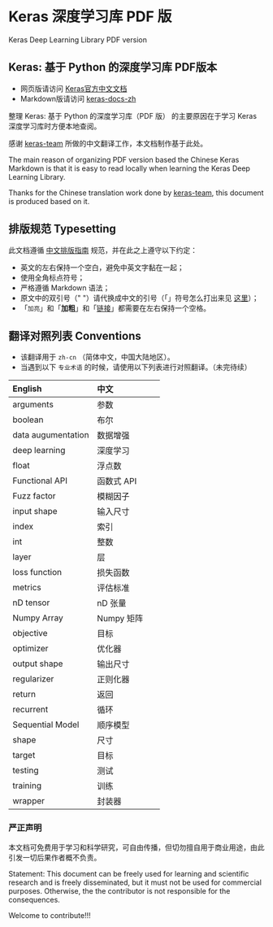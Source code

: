 # Keras 深度学习库 PDF 版 
Keras Deep Learning Library PDF version

## Keras: 基于 Python 的深度学习库 PDF版本

- 网页版请访问 [Keras官方中文文档](https://keras.io/zh/)
- Markdown版请访问 [keras-docs-zh](https://github.com/keras-team/keras-docs-zh)

整理 Keras: 基于 Python 的深度学习库（PDF 版） 的主要原因在于学习 Keras 深度学习库时方便本地查阅。

感谢 [keras-team](https://github.com/keras-team/keras-docs-zh) 所做的中文翻译工作，本文档制作基于此处。

The main reason of organizing PDF version based the Chinese Keras Markdown is that it is easy to read locally when learning the Keras Deep Learning Library. 

Thanks for the Chinese translation work done by [keras-team](https://github.com/keras-team/keras-docs-zh), this document is produced based on it.


## 排版规范 Typesetting

此文档遵循 [中文排版指南](https://github.com/sparanoid/chinese-copywriting-guidelines) 规范，并在此之上遵守以下约定：

* 英文的左右保持一个空白，避免中英文字黏在一起；
* 使用全角标点符号；
* 严格遵循 Markdown 语法；
* 原文中的双引号（" "）请代换成中文的引号（「」符号怎么打出来见 [这里](http://zhihu.com/question/19755746/answer/27233392)）；
* 「`加亮`」和「**加粗**」和「[链接]()」都需要在左右保持一个空格。

## 翻译对照列表 Conventions

- 该翻译用于 `zh-cn` （简体中文，中国大陆地区）。
- 当遇到以下 `专业术语` 的时候，请使用以下列表进行对照翻译。（未完待续）


| English            | 中文                 |
|:-------------------|:--------------------|
| arguments          | 参数                 |
| boolean            | 布尔                 |
| data augumentation | 数据增强             |
| deep learning      | 深度学习             |
| float              | 浮点数               |
| Functional API     | 函数式 API           |
| Fuzz factor        | 模糊因子             |
| input shape        | 输入尺寸             |
| index              | 索引                 |
| int                | 整数                 |
| layer              | 层                  |
| loss function      | 损失函数             |
| metrics            | 评估标准             |
| nD tensor          | nD 张量             |
| Numpy Array        | Numpy 矩阵            |
| objective          | 目标                 |
| optimizer          | 优化器               |
| output shape       | 输出尺寸             |
| regularizer        | 正则化器             |
| return             | 返回                 |
| recurrent          | 循环                 |
| Sequential Model   | 顺序模型              |
| shape              | 尺寸                 |
| target             | 目标                 |
| testing            | 测试                 |
| training           | 训练                 |
| wrapper            | 封装器               |



### 严正声明

本文档可免费用于学习和科学研究，可自由传播，但切勿擅自用于商业用途，由此引发一切后果作者概不负责。

Statement: This document can be freely used for learning and scientific research and is freely disseminated, but it must not be used for commercial purposes. Otherwise, the the contributor is not responsible for the consequences.

Welcome to contribute!!!
